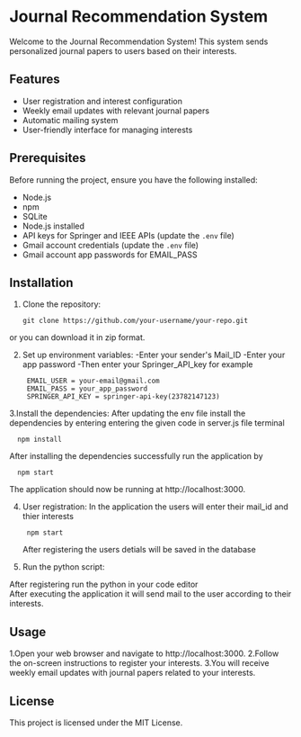 # Journal Recommendation System

Welcome to the Journal Recommendation System! This system sends personalized journal papers to users based on their interests.

## Features

- User registration and interest configuration
- Weekly email updates with relevant journal papers
- Automatic mailing system
- User-friendly interface for managing interests

## Prerequisites

Before running the project, ensure you have the following installed:

- Node.js 
- npm 
- SQLite 
- Node.js installed
- API keys for Springer and IEEE APIs (update the `.env` file)
- Gmail account credentials (update the `.env` file)
- Gmail account app passwords for EMAIL_PASS

## Installation

1. Clone the repository:

   ```
   git clone https://github.com/your-username/your-repo.git
or you can download it in zip format.

2. Set up environment variables:
-Enter your sender's Mail_ID
-Enter your app password
-Then enter your Springer_API_key 
 for example

        EMAIL_USER = your-email@gmail.com
        EMAIL_PASS = your_app_password
        SPRINGER_API_KEY = springer-api-key(23782147123)


3.Install the dependencies:
After updating the env file install the dependencies by entering entering the given code in server.js file terminal

      npm install

After installing the dependencies successfully run the application by 

      npm start

 The application should now be running at http://localhost:3000.

4. User registration:
   In the application the users will enter their mail_id and thier interests
    
        npm start
        
   After registering the users detials will be saved in the database


4. Run the python script:
   
 After registering run the python in your code editor         
 After executing the application it will send mail to the user according to their interests.

## Usage
1.Open your web browser and navigate to http://localhost:3000.
2.Follow the on-screen instructions to register your interests.
3.You will receive weekly email updates with journal papers related to your interests.

## License
This project is licensed under the MIT License.
